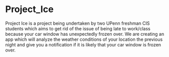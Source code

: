 # Project_Ice
Project Ice is a project being undertaken by two UPenn freshman CIS students
which aims to get rid of the issue of being late to work/class because your
car window has unexpectedly frozen over. We are creating an app which will analyze
the weather conditions of your location the previous night and give you a notification
if it is likely that your car window is frozen over.
